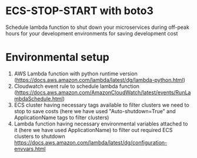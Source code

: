 # ECS-STOP-START with boto3
Schedule lambda function to shut down your microservices during off-peak hours for your development environments for saving development cost

# Environmental setup

1) AWS Lambda function with python runtime version (https://docs.aws.amazon.com/lambda/latest/dg/lambda-python.html)
2) Cloudwatch event rule to schedule lambda function (https://docs.aws.amazon.com/AmazonCloudWatch/latest/events/RunLambdaSchedule.html)
3) ECS cluster having necessary tags available to filter clusters we need to stop to save costs (here we have used "Auto-shutdown=True" and ApplicationName tags to filter clusters)
4) Lambda function having necessary environmental variables attached to it (here we have used ApplicationName) to filter out required ECS clusters to shutdown
https://docs.aws.amazon.com/lambda/latest/dg/configuration-envvars.html
